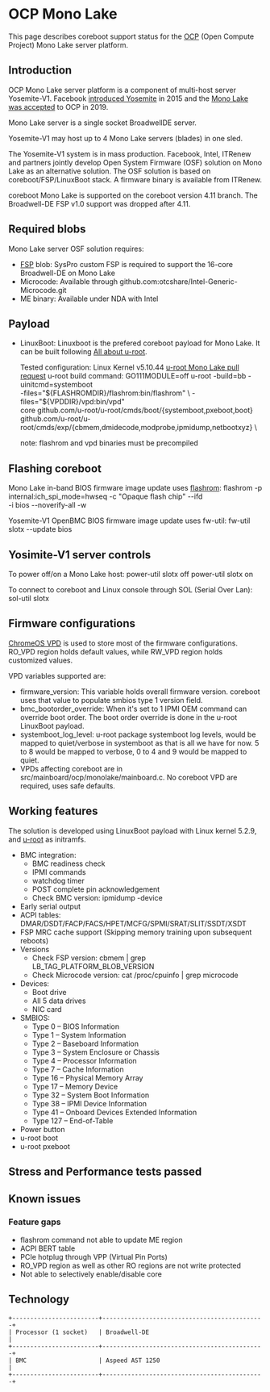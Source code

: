 # OCP Mono Lake

This page describes coreboot support status for the [OCP] (Open Compute Project)
Mono Lake server platform.

## Introduction

OCP Mono Lake server platform is a component of multi-host server Yosemite-V1.
Facebook [introduced Yosemite] in 2015 and the [Mono Lake was accepted] to OCP in 2019.

Mono Lake server is a single socket BroadwellDE server.

Yosemite-V1 may host up to 4 Mono Lake servers (blades) in one sled.

The Yosemite-V1 system is in mass production. Facebook, Intel, ITRenew and partners
jointly develop Open System Firmware (OSF) solution on Mono Lake as an alternative
solution. The OSF solution is based on coreboot/FSP/LinuxBoot stack. A firmware binary
is available from ITRenew.

coreboot Mono Lake is supported on the coreboot version 4.11 branch.
The Broadwell-DE FSP v1.0 support was dropped after 4.11.


## Required blobs

Mono Lake server OSF solution requires:
- [FSP] blob: SysPro custom FSP is required to support the 16-core Broadwell-DE on Mono Lake
- Microcode: Available through github.com:otcshare/Intel-Generic-Microcode.git
- ME binary: Available under NDA with Intel

## Payload
- LinuxBoot: Linuxboot is the prefered coreboot payload for Mono Lake.
  It can be built following [All about u-root].

  Tested configuration:
    Linux Kernel v5.10.44
    [u-root Mono Lake pull request]
      u-root build command:
	GO111MODULE=off u-root -build=bb -uinitcmd=systemboot \
	 -files="${FLASHROMDIR}/flashrom:bin/flashrom" \
	 -files="${VPDDIR}/vpd:bin/vpd" \
	 core github.com/u-root/u-root/cmds/boot/{systemboot,pxeboot,boot} \
	 github.com/u-root/u-root/cmds/exp/{cbmem,dmidecode,modprobe,ipmidump,netbootxyz} \

    note: flashrom and vpd binaries must be precompiled

## Flashing coreboot

Mono Lake in-band BIOS firmware image update uses [flashrom]:
    flashrom -p internal:ich_spi_mode=hwseq -c "Opaque flash chip" --ifd \
			-i bios --noverify-all -w <path to coreboot image>

Yosemite-V1 OpenBMC BIOS firmware image update uses fw-util:
    fw-util slotx --update bios <path to coreboot image>

## Yosimite-V1 server controls

To power off/on a Mono Lake host:
    power-util slotx off
    power-util slotx on

To connect to coreboot and Linux console through SOL (Serial Over Lan):
    sol-util slotx

## Firmware configurations
[ChromeOS VPD] is used to store most of the firmware configurations.
RO_VPD region holds default values, while RW_VPD region holds customized
values.

VPD variables supported are:
- firmware_version: This variable holds overall firmware version. coreboot
  uses that value to populate smbios type 1 version field.
- bmc_bootorder_override: When it's set to 1 IPMI OEM command can override boot
  order. The boot order override is done in the u-root LinuxBoot payload.
- systemboot_log_level: u-root package systemboot log levels, would be mapped to
  quiet/verbose in systemboot as that is all we have for now. 5 to 8 would be
  mapped to verbose, 0 to 4 and 9 would be mapped to quiet.
- VPDs affecting coreboot are in src/mainboard/ocp/monolake/mainboard.c.
  No coreboot VPD are required, uses safe defaults.

## Working features
The solution is developed using LinuxBoot payload with Linux kernel 5.2.9,
and [u-root] as initramfs.
- BMC integration:
    - BMC readiness check
    - IPMI commands
    - watchdog timer
    - POST complete pin acknowledgement
    - Check BMC version: ipmidump -device
- Early serial output
- ACPI tables: DMAR/DSDT/FACP/FACS/HPET/MCFG/SPMI/SRAT/SLIT/SSDT/XSDT
- FSP MRC cache support (Skipping memory training upon subsequent reboots)
- Versions
    - Check FSP version: cbmem | grep LB_TAG_PLATFORM_BLOB_VERSION
    - Check Microcode version: cat /proc/cpuinfo | grep microcode
- Devices:
    - Boot drive
    - All 5 data drives
    - NIC card
- SMBIOS:
    - Type 0 – BIOS Information
    - Type 1 – System Information
    - Type 2 – Baseboard Information
    - Type 3 – System Enclosure or Chassis
    - Type 4 – Processor Information
    - Type 7 – Cache Information
    - Type 16 – Physical Memory Array
    - Type 17 – Memory Device
    - Type 32 – System Boot Information
    - Type 38 – IPMI Device Information
    - Type 41 – Onboard Devices Extended Information
    - Type 127 – End-of-Table
- Power button
- u-root boot
- u-root pxeboot

## Stress and Performance tests passed

## Known issues

### Feature gaps
- flashrom command not able to update ME region
- ACPI BERT table
- PCIe hotplug through VPP (Virtual Pin Ports)
- RO_VPD region as well as other RO regions are not write protected
- Not able to selectively enable/disable core

## Technology

```eval_rst
+------------------------+---------------------------------------------+
| Processor (1 socket)   | Broadwell-DE                                |
+------------------------+---------------------------------------------+
| BMC                    | Aspeed AST 1250                             |
+------------------------+---------------------------------------------+
```

[OCP]: https://www.opencompute.org
[introduced Yosemite]: https://engineering.fb.com/2015/03/10/core-data/introducing-yosemite-the-first-open-source-modular-chassis-for-high-powered-microservers/
[Mono Lake was accepted]: https://www.opencompute.org/contributions?query=Tioga%20Pass%20v1.0
[FSP]: https://doc.coreboot.org/soc/intel/fsp/index.html
[u-root Mono Lake pull request]: https://github.com/u-root/u-root/pull/2045
[flashrom]: https://flashrom.org/Flashrom
[All about u-root]: https://github.com/linuxboot/book/tree/master/u-root
[u-root]: https://u-root.org/
[ChromeOS VPD]: https://chromium.googlesource.com/chromiumos/platform/vpd/+/master/README.md
